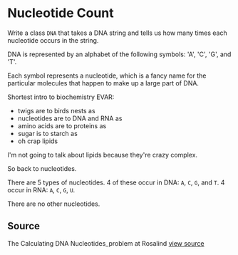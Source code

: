 # Nucleotide Count

Write a class `DNA` that takes a DNA string and tells us how many times each
nucleotide occurs in the string.

DNA is represented by an alphabet of the following symbols: 'A', 'C', 'G', and
'T'.

Each symbol represents a nucleotide, which is a fancy name for the particular
molecules that happen to make up a large part of DNA.

Shortest intro to biochemistry EVAR:

* twigs are to birds nests as
* nucleotides are to DNA and RNA as
* amino acids are to proteins as
* sugar is to starch as
* oh crap lipids

I'm not going to talk about lipids because they're crazy complex.

So back to nucleotides.

There are 5 types of nucleotides. 4 of these occur in DNA: `A`, `C`, `G`, and
`T`. 4 occur in RNA: `A`, `C`, `G`, `U`.

There are no other nucleotides.



## Source

The Calculating DNA Nucleotides_problem at Rosalind [view
source](http://rosalind.info/problems/dna/)
